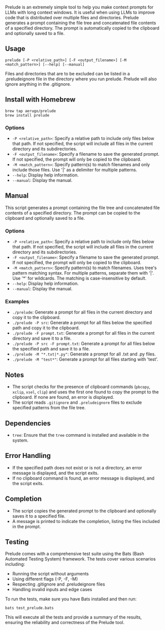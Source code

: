 Prelude is an extremely simple tool to help you make context prompts for LLMs with long context windows. It is useful when using LLMs to improve code that is distributed over multiple files and directories. Prelude generates a prompt containing the file tree and concatenated file contents of a specified directory. The prompt is automatically copied to the clipboard and optionally saved to a file.

## Usage

```
prelude [-P <relative_path>] [-F <output_filename>] [-M <match_pattern>] [--help] [--manual]
```

Files and directories that are to be excluded can be listed in a .preludeignore file in the directory where you run prelude. Prelude will also ignore anything in the .gitignore.

## Install with Homebrew

```
brew tap aerugo/prelude
brew install prelude
```

### Options

- `-P <relative_path>`: Specify a relative path to include only files below that path. If not specified, the script will include all files in the current directory and its subdirectories.
- `-F <output_filename>`: Specify a filename to save the generated prompt. If not specified, the prompt will only be copied to the clipboard.
- `-M <match_pattern>`: Specify pattern(s) to match filenames and only include those files. Use '|' as a delimiter for multiple patterns.
- `--help`: Display help information.
- `--manual`: Display the manual.

## Manual

This script generates a prompt containing the file tree and concatenated file contents of a specified directory. The prompt can be copied to the clipboard and optionally saved to a file.

### Options

- `-P <relative_path>`: Specify a relative path to include only files below that path. If not specified, the script will include all files in the current directory and its subdirectories.
- `-F <output_filename>`: Specify a filename to save the generated prompt. If not specified, the prompt will only be copied to the clipboard.
- `-M <match_pattern>`: Specify pattern(s) to match filenames. Uses tree's pattern matching syntax. For multiple patterns, separate them with '|'. Use '*' for wildcards. The matching is case-insensitive by default.
- `--help`: Display help information.
- `--manual`: Display the manual.

### Examples

- `./prelude`: Generate a prompt for all files in the current directory and copy it to the clipboard.
- `./prelude -P src`: Generate a prompt for all files below the specified path and copy it to the clipboard.
- `./prelude -F prompt.txt`: Generate a prompt for all files in the current directory and save it to a file.
- `./prelude -P src -F prompt.txt`: Generate a prompt for all files below the specified path and save it to a file.
- `./prelude -M "*.txt|*.py"`: Generate a prompt for all .txt and .py files.
- `./prelude -M "test*"`: Generate a prompt for all files starting with 'test'.

## Notes

- The script checks for the presence of clipboard commands (`pbcopy`, `xclip`, `xsel`, `clip`) and uses the first one found to copy the prompt to the clipboard. If none are found, an error is displayed.
- The script reads `.gitignore` and `.preludeignore` files to exclude specified patterns from the file tree.

## Dependencies

- `tree`: Ensure that the `tree` command is installed and available in the system.

## Error Handling

- If the specified path does not exist or is not a directory, an error message is displayed, and the script exits.
- If no clipboard command is found, an error message is displayed, and the script exits.

## Completion

- The script copies the generated prompt to the clipboard and optionally saves it to a specified file.
- A message is printed to indicate the completion, listing the files included in the prompt.

## Testing

Prelude comes with a comprehensive test suite using the Bats (Bash Automated Testing System) framework. The tests cover various scenarios including:

- Running the script without arguments
- Using different flags (-P, -F, -M)
- Respecting .gitignore and .preludeignore files
- Handling invalid inputs and edge cases

To run the tests, make sure you have Bats installed and then run:

```
bats test_prelude.bats
```

This will execute all the tests and provide a summary of the results, ensuring the reliability and correctness of the Prelude tool.